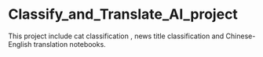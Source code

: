 # Classify_and_Translate_AI_project
This project include cat classification , news title classification and Chinese-English translation notebooks.
